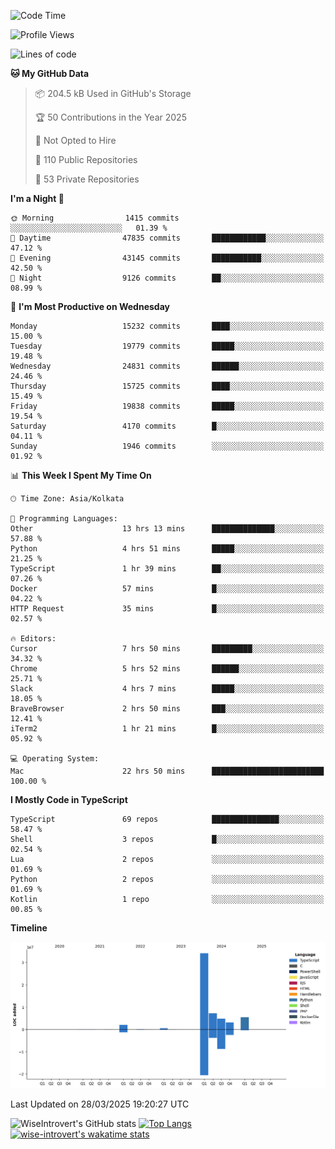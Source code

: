 <!--START_SECTION:waka-->
![Code Time](http://img.shields.io/badge/Code%20Time-2%2C301%20hrs%206%20mins-blue)

![Profile Views](http://img.shields.io/badge/Profile%20Views-0-blue)

![Lines of code](https://img.shields.io/badge/From%20Hello%20World%20I%27ve%20Written-57.8%20million%20lines%20of%20code-blue)

**🐱 My GitHub Data** 

> 📦 204.5 kB Used in GitHub's Storage 
 > 
> 🏆 50 Contributions in the Year 2025
 > 
> 🚫 Not Opted to Hire
 > 
> 📜 110 Public Repositories 
 > 
> 🔑 53 Private Repositories 
 > 
**I'm a Night 🦉** 

```text
🌞 Morning                1415 commits        ░░░░░░░░░░░░░░░░░░░░░░░░░   01.39 % 
🌆 Daytime                47835 commits       ████████████░░░░░░░░░░░░░   47.12 % 
🌃 Evening                43145 commits       ███████████░░░░░░░░░░░░░░   42.50 % 
🌙 Night                  9126 commits        ██░░░░░░░░░░░░░░░░░░░░░░░   08.99 % 
```
📅 **I'm Most Productive on Wednesday** 

```text
Monday                   15232 commits       ████░░░░░░░░░░░░░░░░░░░░░   15.00 % 
Tuesday                  19779 commits       █████░░░░░░░░░░░░░░░░░░░░   19.48 % 
Wednesday                24831 commits       ██████░░░░░░░░░░░░░░░░░░░   24.46 % 
Thursday                 15725 commits       ████░░░░░░░░░░░░░░░░░░░░░   15.49 % 
Friday                   19838 commits       █████░░░░░░░░░░░░░░░░░░░░   19.54 % 
Saturday                 4170 commits        █░░░░░░░░░░░░░░░░░░░░░░░░   04.11 % 
Sunday                   1946 commits        ░░░░░░░░░░░░░░░░░░░░░░░░░   01.92 % 
```


📊 **This Week I Spent My Time On** 

```text
🕑︎ Time Zone: Asia/Kolkata

💬 Programming Languages: 
Other                    13 hrs 13 mins      ██████████████░░░░░░░░░░░   57.88 % 
Python                   4 hrs 51 mins       █████░░░░░░░░░░░░░░░░░░░░   21.25 % 
TypeScript               1 hr 39 mins        ██░░░░░░░░░░░░░░░░░░░░░░░   07.26 % 
Docker                   57 mins             █░░░░░░░░░░░░░░░░░░░░░░░░   04.22 % 
HTTP Request             35 mins             █░░░░░░░░░░░░░░░░░░░░░░░░   02.57 % 

🔥 Editors: 
Cursor                   7 hrs 50 mins       █████████░░░░░░░░░░░░░░░░   34.32 % 
Chrome                   5 hrs 52 mins       ██████░░░░░░░░░░░░░░░░░░░   25.71 % 
Slack                    4 hrs 7 mins        █████░░░░░░░░░░░░░░░░░░░░   18.05 % 
BraveBrowser             2 hrs 50 mins       ███░░░░░░░░░░░░░░░░░░░░░░   12.41 % 
iTerm2                   1 hr 21 mins        █░░░░░░░░░░░░░░░░░░░░░░░░   05.92 % 

💻 Operating System: 
Mac                      22 hrs 50 mins      █████████████████████████   100.00 % 
```

**I Mostly Code in TypeScript** 

```text
TypeScript               69 repos            ███████████████░░░░░░░░░░   58.47 % 
Shell                    3 repos             █░░░░░░░░░░░░░░░░░░░░░░░░   02.54 % 
Lua                      2 repos             ░░░░░░░░░░░░░░░░░░░░░░░░░   01.69 % 
Python                   2 repos             ░░░░░░░░░░░░░░░░░░░░░░░░░   01.69 % 
Kotlin                   1 repo              ░░░░░░░░░░░░░░░░░░░░░░░░░   00.85 % 
```



**Timeline**

![Lines of Code chart](https://raw.githubusercontent.com/wise-introvert/wise-introvert/master/assets/bar_graph.png)


 Last Updated on 28/03/2025 19:20:27 UTC
<!--END_SECTION:waka-->

![WiseIntrovert's GitHub stats](https://github-readme-stats.vercel.app/api?username=wise-introvert&count_private=true&show_icons=true)
[![Top Langs](https://github-readme-stats.vercel.app/api/top-langs/?username=wise-introvert&langs_count=10)](https://github.com/anuraghazra/github-readme-stats)
[![wise-introvert's wakatime stats](https://github-readme-stats.vercel.app/api/wakatime?username=wiseintrovert)](https://github.com/anuraghazra/github-readme-stats)
